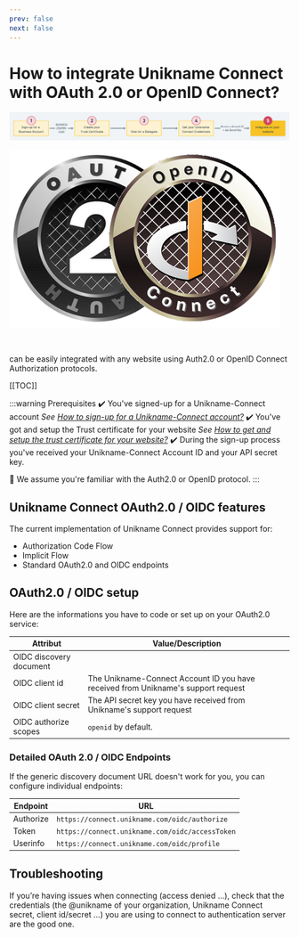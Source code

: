 ```yaml
---
prev: false
next: false 
---
```


# How to integrate Unikname Connect with OAuth 2.0 or OpenID Connect?

![install-unikname-connect-step](./../../images/install-unikname-connect-step5.png)

<hpicture noshadow>![OAuth2.0 / OpenID Connect](./oauth2.0-openidconnect-logo-full.png)</hpicture>

<br/>

<brand name="UNC"/> can be easily integrated with any website using Auth2.0 or OpenID Connect Authorization protocols.

[[TOC]]

<hseparator/>

:::warning Prerequisites
:heavy_check_mark: You've signed-up for a Unikname-Connect account
<hbox>_See [How to sign-up for a Unikname-Connect account?](./../../howto-signup-business-account)_</hbox>
:heavy_check_mark: You've got and setup the Trust certificate for your website
<hbox>_See [How to get and setup the trust certificate for your website?](./../../howto-get-unikname-trust-certificate-organization)_</hbox>
:heavy_check_mark: During the sign-up process you've received your Unikname-Connect Account ID and your API secret key.

:book: We assume you're familiar with the Auth2.0 or OpenID protocol.
:::


## Unikname Connect OAuth2.0 / OIDC features

The current implementation of Unikname Connect provides support for:

- Authorization Code Flow
- Implicit Flow
- Standard OAuth2.0 and OIDC endpoints

## OAuth2.0 / OIDC setup

Here are the informations you have to code or set up on your OAuth2.0 service:

| Attribut | Value/Description |
|--------|-----------|
| OIDC discovery document | <UncServerUrl/> |
| OIDC client id | The Unikname-Connect Account ID you have received from Unikname's support request |
| OIDC client secret | The API secret key you have received from Unikname's support request |
| OIDC authorize scopes |`openid` by default. |

### Detailed OAuth 2.0 / OIDC Endpoints

If the generic discovery document URL doesn't work for you, you can configure individual endpoints:

| Endpoint | URL |
|-|-|
| Authorize | `https://connect.unikname.com/oidc/authorize` |
| Token     | `https://connect.unikname.com/oidc/accessToken`    |
| Userinfo  | `https://connect.unikname.com/oidc/profile`    |

<hseparator/>

## Troubleshooting

If you’re having issues when connecting (access denied ...), check that the credentials (the @unikname of your organization, Unikname Connect secret, client id/secret ...) you are using to connect to <brand name="UNC"/> authentication server are the good one.
